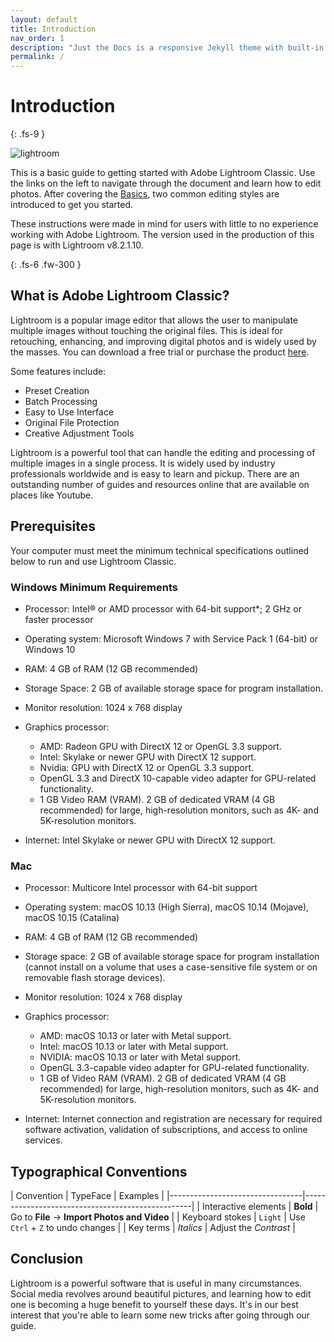 ```yaml
---
layout: default
title: Introduction
nav_order: 1
description: "Just the Docs is a responsive Jekyll theme with built-in search that is easily customizable and hosted on GitHub Pages."
permalink: /
---
```


# Introduction
{: .fs-9 }

![lightroom](https://upload.wikimedia.org/wikipedia/commons/thumb/5/56/Adobe_Photoshop_Lightroom_Classic_CC_icon.svg/220px-Adobe_Photoshop_Lightroom_Classic_CC_icon.svg.png)

This is a basic guide to getting started with Adobe Lightroom Classic. Use the links on the left to navigate through the document and learn how to edit photos. After covering the [Basics](https://jmajam.github.io//hans-and-justin-lightroom/docs/), two common editing styles are introduced to get you started.

These instructions were made in mind for users with little to no experience working with Adobe Lightroom. The version used in the production of this page is with Lightroom v8.2.1.10. 

{: .fs-6 .fw-300 }

## What is Adobe Lightroom Classic?
Lightroom is a popular image editor that allows the user to manipulate multiple images without touching the original files. This is ideal for retouching, enhancing, and improving digital photos and is widely used by the masses. You can download a free trial or purchase the product [here](https://www.adobe.com/products/photoshop-lightroom.html).

Some features include:
* Preset Creation
* Batch Processing
* Easy to Use Interface
* Original File Protection
* Creative Adjustment Tools

Lightroom is a powerful tool that can handle the editing and processing of multiple images in a single process. It is widely used by industry professionals worldwide and is easy to learn and pickup. There are an outstanding number of guides and resources online that are available on places like Youtube.

## Prerequisites
Your computer must meet the minimum technical specifications outlined below to run and use Lightroom Classic. 

### Windows Minimum Requirements
* Processor: Intel® or AMD processor with 64-bit support*; 2 GHz or faster  processor

* Operating system: Microsoft Windows 7 with Service Pack 1 (64-bit) or Windows 10

* RAM: 4 GB of RAM (12 GB recommended)

* Storage Space: 2 GB of available storage space for program installation.

* Monitor resolution: 1024 x 768 display

* Graphics processor:
   * AMD: Radeon GPU with DirectX 12 or OpenGL 3.3 support.
   * Intel: Skylake or newer GPU with DirectX 12 support.
   * Nvidia: GPU with DirectX 12 or OpenGL 3.3 support.
   * OpenGL 3.3 and DirectX 10-capable video adapter for GPU-related functionality.
   * 1 GB Video RAM (VRAM). 2 GB of dedicated VRAM (4 GB  recommended) for large, high-resolution monitors, such as  4K- and 5K-resolution monitors.

* Internet: Intel Skylake or newer GPU with DirectX 12 support.

### Mac
* Processor: Multicore Intel processor with 64-bit support

* Operating system: macOS 10.13 (High Sierra), macOS 10.14 (Mojave), macOS 10.15 (Catalina)

* RAM: 4 GB of RAM (12 GB recommended)

* Storage space: 2 GB of available storage space for program installation (cannot install on a volume that uses a case-sensitive file system or on removable flash storage devices).

* Monitor resolution: 1024 x 768 display

* Graphics processor:
    * AMD: macOS 10.13 or later with Metal support.
    * Intel: macOS 10.13 or later with Metal support.
    * NVIDIA: macOS 10.13 or later with Metal support.
    * OpenGL 3.3-capable video adapter for GPU-related functionality.
    * 1 GB of Video RAM (VRAM). 2 GB of dedicated VRAM (4 GB recommended) for large, high-resolution monitors, such as 4K- and 5K-resolution monitors.

* Internet: Internet connection and registration are necessary for required software activation, validation of subscriptions, and access to online services.

## Typographical Conventions

| Convention                      | TypeFace | Examples                                         |
|---------------------------------|--------------------------------------------------|
| Interactive elements | **Bold** | Go to **File** -&gt; **Import Photos and Video** |
| Keyboard stokes  | `Light` | Use `Ctrl` + `Z` to undo changes                 |
| Key terms | _Italics_ | Adjust the _Contrast_ |

## Conclusion

Lightroom is a powerful software that is useful in many circumstances. Social media revolves around beautiful pictures, and learning how to edit one is becoming a huge benefit to yourself these days. It's in our best interest that you're able to learn some new tricks after going through our guide.
